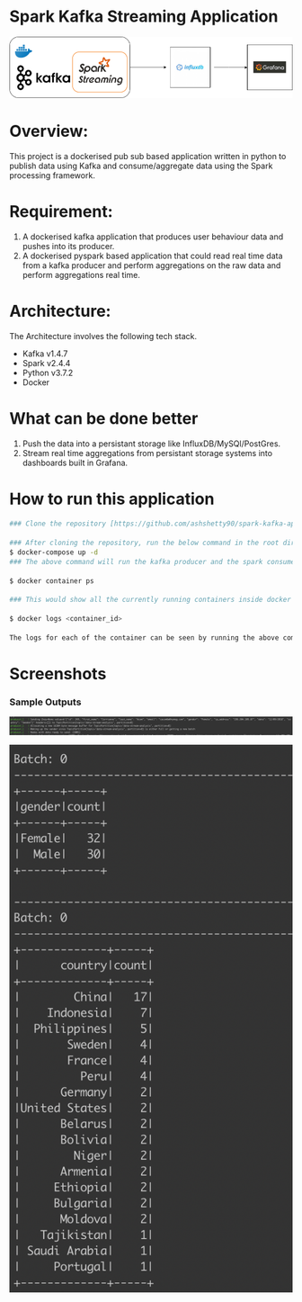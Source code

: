 # Spark Kafka Streaming Application


![FLOW_DIAGRAM](https://github.com/ashshetty90/spark-kafka-application/blob/master/images/flow-diagram.png "FLOW_DIAGRAM")
# Overview:
This project is a dockerised pub sub based application written in python to publish data using Kafka and consume/aggregate data using the Spark processing framework.

# Requirement:

1) A dockerised kafka application that produces user behaviour data and pushes into its producer.
2) A dockerised pyspark based application that could read real time data from a kafka producer and perform aggregations on the raw data and perform aggregations real time.

# Architecture:
The Architecture involves the following tech stack.
- Kafka v1.4.7
- Spark v2.4.4
- Python v3.7.2
- Docker

# What can be done better

1) Push the data into a persistant storage like InfluxDB/MySQl/PostGres.
2) Stream real time aggregations from persistant storage systems into dashboards built in Grafana.


# How to run this application
```sh
### Clone the repository [https://github.com/ashshetty90/spark-kafka-application.git]

### After cloning the repository, run the below command in the root directory of the project. Make sure docker is installed on your machine.
$ docker-compose up -d
### The above command will run the kafka producer and the spark consumer inside a docker container.

$ docker container ps 

### This would show all the currently running containers inside docker

$ docker logs <container_id>

The logs for each of the container can be seen by running the above command

```

# Screenshots
### Sample Outputs
![KAFKA PRODUCER](https://github.com/ashshetty90/spark-kafka-application/blob/master/images/kafka-producer.png "KAFKA PRODUCER")

![SPARK CONSUMER](https://github.com/ashshetty90/spark-kafka-application/blob/master/images/output.png "SPARK CONSUMER")

